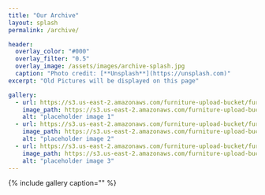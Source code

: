 ```yaml
---
title: "Our Archive"
layout: splash
permalink: /archive/

header:
  overlay_color: "#000"
  overlay_filter: "0.5"
  overlay_image: /assets/images/archive-splash.jpg
  caption: "Photo credit: [**Unsplash**](https://unsplash.com)"
excerpt: "Old Pictures will be displayed on this page"

gallery:
  - url: https://s3.us-east-2.amazonaws.com/furniture-upload-bucket/furniture/173/listing/257images_-_2019-07-10T164054.892.jpeg
    image_path: https://s3.us-east-2.amazonaws.com/furniture-upload-bucket/furniture/173/listing/257images_-_2019-07-10T164054.892.jpeg
    alt: "placeholder image 1"
  - url: https://s3.us-east-2.amazonaws.com/furniture-upload-bucket/furniture/173/listing/2images_-_2019-07-10T164102.315.jpeg
    image_path: https://s3.us-east-2.amazonaws.com/furniture-upload-bucket/furniture/173/listing/2images_-_2019-07-10T164102.315.jpeg
    alt: "placeholder image 2"
  - url: https://s3.us-east-2.amazonaws.com/furniture-upload-bucket/furniture/173/listing/258images_-_2019-07-10T164046.640.jpeg
    image_path: https://s3.us-east-2.amazonaws.com/furniture-upload-bucket/furniture/173/listing/258images_-_2019-07-10T164046.640.jpeg
    alt: "placeholder image 3"
---
```


   {% include gallery caption="" %}
